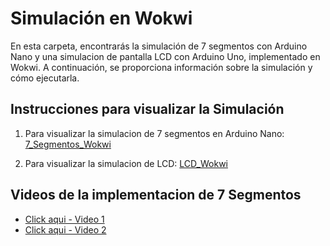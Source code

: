 # Simulación en Wokwi

En esta carpeta, encontrarás la simulación de 7 segmentos con Arduino Nano y una simulacion de pantalla LCD con Arduino Uno, implementado en Wokwi. A continuación, se proporciona información sobre la simulación y cómo ejecutarla.

## Instrucciones para visualizar la Simulación

1. Para visualizar la simulacion de 7 segmentos en Arduino Nano: [7_Segmentos_Wokwi](https://wokwi.com/projects/378798784060765185)

2. Para visualizar la simulacion de LCD: [LCD_Wokwi](https://wokwi.com/projects/378624344126006273)

## Videos de la implementacion de 7 Segmentos
- [Click aqui - Video 1](https://youtu.be/hMtGBoAH_LM)
- [Click aqui - Video 2](https://youtu.be/zUE9_7Go7io)



